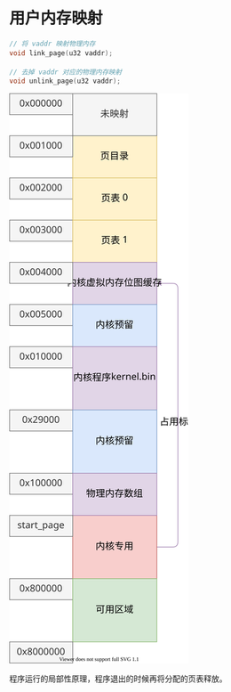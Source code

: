 # 用户内存映射

```c++
// 将 vaddr 映射物理内存
void link_page(u32 vaddr);

// 去掉 vaddr 对应的物理内存映射
void unlink_page(u32 vaddr);
```

![](./images/memory_map_04.drawio.svg)

程序运行的局部性原理，程序退出的时候再将分配的页表释放。
